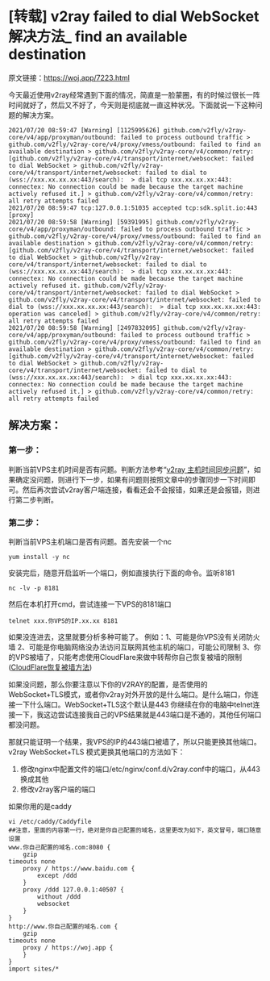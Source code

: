 # [转载] v2ray failed to dial WebSocket 解决方法_ find an available destination

原文链接：https://woj.app/7223.html

今天最近使用v2ray经常遇到下面的情况，简直是一脸蒙圈，有的时候过很长一阵时间就好了，然后又不好了，今天则是彻底就一直这种状况。下面就说一下这种问题的解决方案。

```
2021/07/20 08:59:47 [Warning] [1125995626] github.com/v2fly/v2ray-core/v4/app/proxyman/outbound: failed to process outbound traffic > github.com/v2fly/v2ray-core/v4/proxy/vmess/outbound: failed to find an available destination > github.com/v2fly/v2ray-core/v4/common/retry: [github.com/v2fly/v2ray-core/v4/transport/internet/websocket: failed to dial WebSocket > github.com/v2fly/v2ray-core/v4/transport/internet/websocket: failed to dial to (wss://xxx.xx.xx.xx:443/search):  > dial tcp xxx.xx.xx.xx:443: connectex: No connection could be made because the target machine actively refused it.] > github.com/v2fly/v2ray-core/v4/common/retry: all retry attempts failed
2021/07/20 08:59:47 tcp:127.0.0.1:51035 accepted tcp:sdk.split.io:443 [proxy]
2021/07/20 08:59:58 [Warning] [59391995] github.com/v2fly/v2ray-core/v4/app/proxyman/outbound: failed to process outbound traffic > github.com/v2fly/v2ray-core/v4/proxy/vmess/outbound: failed to find an available destination > github.com/v2fly/v2ray-core/v4/common/retry: [github.com/v2fly/v2ray-core/v4/transport/internet/websocket: failed to dial WebSocket > github.com/v2fly/v2ray-core/v4/transport/internet/websocket: failed to dial to (wss://xxx.xx.xx.xx:443/search):  > dial tcp xxx.xx.xx.xx:443: connectex: No connection could be made because the target machine actively refused it. github.com/v2fly/v2ray-core/v4/transport/internet/websocket: failed to dial WebSocket > github.com/v2fly/v2ray-core/v4/transport/internet/websocket: failed to dial to (wss://xxx.xx.xx.xx:443/search):  > dial tcp xxx.xx.xx.xx:443: operation was canceled] > github.com/v2fly/v2ray-core/v4/common/retry: all retry attempts failed
2021/07/20 08:59:58 [Warning] [2497832095] github.com/v2fly/v2ray-core/v4/app/proxyman/outbound: failed to process outbound traffic > github.com/v2fly/v2ray-core/v4/proxy/vmess/outbound: failed to find an available destination > github.com/v2fly/v2ray-core/v4/common/retry: [github.com/v2fly/v2ray-core/v4/transport/internet/websocket: failed to dial WebSocket > github.com/v2fly/v2ray-core/v4/transport/internet/websocket: failed to dial to (wss://xxx.xx.xx.xx:443/search):  > dial tcp xxx.xx.xx.xx:443: connectex: No connection could be made because the target machine actively refused it.] > github.com/v2fly/v2ray-core/v4/common/retry: all retry attempts failed
```

## 解决方案：

### 第一步：

判断当前VPS主机时间是否有问题。判断方法参考“[v2ray 主机时间同步问题](https://woj.app/6566.html)”，如果确定没问题，则进行下一步，如果有问题则按照文章中的步骤同步一下时间即可。然后再次尝试v2ray客户端连接，看看还会不会报错，如果还是会报错，则进行第二步判断。

### 第二步：

判断当前VPS主机端口是否有问题。首先安装一个nc

```
yum install -y nc
```

安装完后，随意开启监听一个端口，例如直接执行下面的命令。监听8181

```
nc -lv -p 8181
```

然后在本机打开cmd，尝试连接一下VPS的8181端口

```
telnet xxx.你VPS的IP.xx.xx 8181
```

如果没连进去，这里就要分析多种可能了。
例如：1、可能是你VPS没有关闭防火墙
2、可能是你电脑网络没办法访问互联网其他主机的端口，可能公司限制
3、你的VPS被墙了，只能考虑使用CloudFlare来做中转帮你自己恢复被墙的限制 ([CloudFlare恢复被墙方法](https://woj.app/7225.html))

如果没问题，那么你要注意以下你的V2RAY的配置，是否使用的WebSocket+TLS模式，或者你v2ray对外开放的是什么端口。是什么端口，你连接一下什么端口。WebSocket+TLS这个默认是443 你继续在你的电脑中telnet连接一下，我这边尝试连接我自己的VPS结果就是443端口是不通的，其他任何端口都没问题。

那就只能证明一个结果，我VPS的IP的443端口被墙了，所以只能更换其他端口。v2ray WebSocket+TLS 模式更换其他端口的方法如下：

1. 修改nginx中配置文件的端口/etc/nginx/conf.d/v2ray.conf中的端口，从443换成其他
2. 修改v2ray客户端的端口

如果你用的是caddy

```
vi /etc/caddy/Caddyfile
##注意，里面的内容第一行，绝对是你自己配置的域名，这里更改为如下，英文冒号，端口随意设置
www.你自己配置的域名.com:8080 {
    gzip
timeouts none
    proxy / https://www.baidu.com {
        except /ddd
    }
    proxy /ddd 127.0.0.1:40507 {
        without /ddd
        websocket
    }
}
http://www.你自己配置的域名.com {
    gzip
timeouts none
    proxy / https://woj.app {
    }
}
import sites/*
```